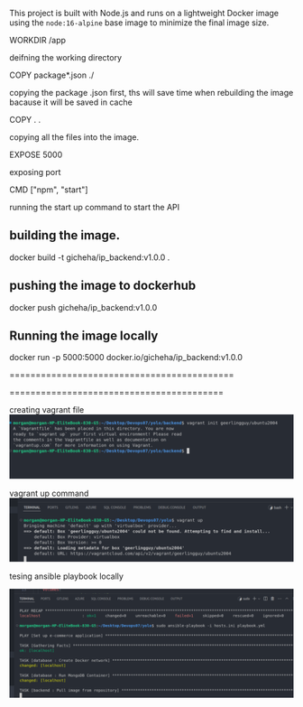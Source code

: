 This project is built with Node.js and runs on a lightweight Docker image using the `node:16-alpine` base image to minimize the final image size.


WORKDIR /app

deifning the working directory

COPY package*.json ./

copying the package .json first, ths will save time when rebuilding the image bacause it will be saved in cache



COPY . .

copying all the files into the image.

EXPOSE 5000

exposing port

CMD ["npm", "start"]

running the start up command to start the API

 building the image.
-------------------
docker build -t gicheha/ip_backend:v1.0.0 .


 pushing the image to dockerhub
 ------------------
docker push gicheha/ip_backend:v1.0.0


Running the image locally
----------------------------------

docker run -p 5000:5000 docker.io/gicheha/ip_backend:v1.0.0






===========================================

=========================================




creating vagrant file
![alt text](<Screenshot from 2024-11-03 11-32-21.png>)

vagrant up command
![alt text](<Screenshot from 2024-11-03 11-55-28.png>)


tesing ansible playbook locally

![alt text](<Screenshot from 2024-11-03 12-26-35.png>)